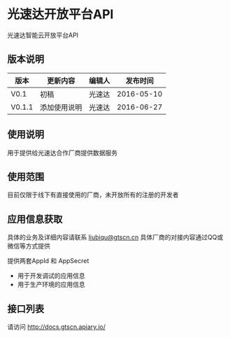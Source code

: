 # 光速达开放平台API
光速达智能云开放平台API


## 版本说明
| 版本    | 更新内容| 编辑人 |  发布时间 |
|--------|-------|----|-------|
| V0.1 | 初稿|  光速达 | 2016-05-10  |
| V0.1.1 | 添加使用说明|  光速达 | 2016-06-27  |
## 使用说明
用于提供给光速达合作厂商提供数据服务

## 使用范围
目前仅限于线下有直接使用的厂商，未开放所有的注册的开发者

## 应用信息获取
具体的业务及详细内容请联系 liubiqu@gtscn.cn 
具体厂商的对接内容通过QQ或微信等方式提供

提供两套AppId 和 AppSecret
 - 用于开发调试的应用信息
 - 用于生产环境的应用信息

## 接口列表
请访问 http://docs.gtscn.apiary.io/
